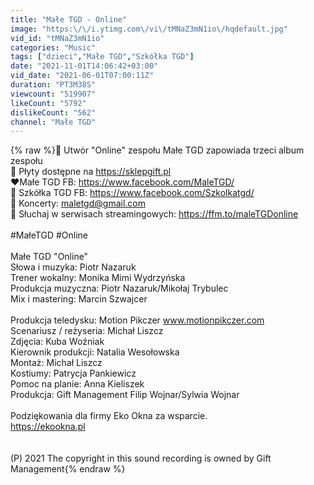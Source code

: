 ```yaml
---
title: "Małe TGD - Online"
image: "https:\/\/i.ytimg.com\/vi\/tMNaZ3mN1io\/hqdefault.jpg"
vid_id: "tMNaZ3mN1io"
categories: "Music"
tags: ["dzieci","Małe TGD","Szkółka TGD"]
date: "2021-11-01T14:06:42+03:00"
vid_date: "2021-06-01T07:00:11Z"
duration: "PT3M38S"
viewcount: "519907"
likeCount: "5792"
dislikeCount: "562"
channel: "Małe TGD"
---
```

{% raw %}💙 Utwór &quot;Online&quot; zespołu Małe TGD zapowiada trzeci album zespołu <br />🧡 Płyty dostępne na <a rel="nofollow" target="blank" href="https://sklepgift.pl">https://sklepgift.pl</a><br />❤️Małe TGD FB: <a rel="nofollow" target="blank" href="https://www.facebook.com/MaleTGD/">https://www.facebook.com/MaleTGD/</a>  <br />💛 Szkółka TGD FB: <a rel="nofollow" target="blank" href="https://www.facebook.com/Szkolkatgd/">https://www.facebook.com/Szkolkatgd/</a> <br />📩 Koncerty: maletgd@gmail.com<br />💙 Słuchaj w serwisach streamingowych: <a rel="nofollow" target="blank" href="https://ffm.to/maleTGDonline">https://ffm.to/maleTGDonline</a><br /><br />#MałeTGD #Online<br /><br />Małe TGD &quot;Online&quot;<br />Słowa i muzyka: Piotr Nazaruk<br />Trener wokalny: Monika Mimi Wydrzyńska<br />Produkcja muzyczna: Piotr Nazaruk/Mikołaj Trybulec<br />Mix i mastering: Marcin Szwajcer<br /><br />Produkcja teledysku: Motion Pikczer www.motionpikczer.com<br />Scenariusz / reżyseria: Michał Liszcz<br />Zdjęcia: Kuba Woźniak<br />Kierownik produkcji: Natalia Wesołowska<br />Montaż: Michał Liszcz<br />Kostiumy: Patrycja Pankiewicz<br />Pomoc na planie: Anna Kieliszek<br />Produkcja: Gift Management Filip Wojnar/Sylwia Wojnar<br /><br />Podziękowania dla firmy Eko Okna za wsparcie.<br /><a rel="nofollow" target="blank" href="https://ekookna.pl">https://ekookna.pl</a><br /><br /><br />(P) 2021 The copyright in this sound recording is owned by Gift Management{% endraw %}
